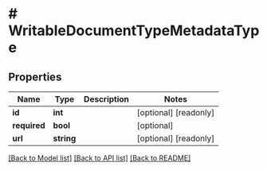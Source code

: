 # # WritableDocumentTypeMetadataType

## Properties

Name | Type | Description | Notes
------------ | ------------- | ------------- | -------------
**id** | **int** |  | [optional] [readonly] 
**required** | **bool** |  | [optional] 
**url** | **string** |  | [optional] [readonly] 

[[Back to Model list]](../../README.md#documentation-for-models) [[Back to API list]](../../README.md#documentation-for-api-endpoints) [[Back to README]](../../README.md)



